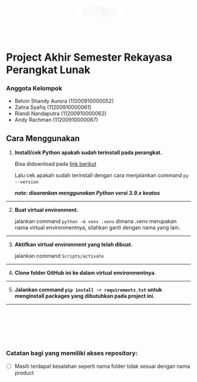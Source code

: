 <p align="center">
     <img src="arctic_geeks/static/assets/articomp.png">
</p>
<br><br>

# Project Akhir Semester Rekayasa Perangkat Lunak
### Anggota Kelompok
* Belvin Shandy Aurora (11200910000052)
* Zahra Syafiq (11200910000061)
* Riandi Nandaputra (11200910000062)
* Andy Rachman (11200910000067)

## Cara Menggunakan
1. **Install/cek Python apakah sudah terinstall pada perangkat.**

     Bisa didownload pada [link berikut](https://www.python.org/downloads/)
     
     Lalu cek apakah sudah terinstall dengan cara menjalankan command `py --version`
     
     ***note: disarankan menggunakan Python versi 3.9.x keatas***
<hr>

2. **Buat virtual environment.**

     jalankan command `python -m venv .venv` dimana *.venv* merupakan nama virtual environmentnya, silahkan ganti dengan nama yang lain.
<hr>

3. **Aktifkan virtual environment yang telah dibuat.**

     jalankan command `Scripts/activate`
<hr>

4. **Clone folder GitHub ini ke dalam virtual environmentnya.**
     
<hr>

5. **Jalankan command `pip install -r requirements.txt` untuk menginstall packages yang dibutuhkan pada project ini.**
     
<hr>
<br><br><br><br><br>

### Catatan bagi yang memiliki akses repository:
- [ ] Masih terdapat kesalahan seperti nama folder tidak sesuai dengan nama product
